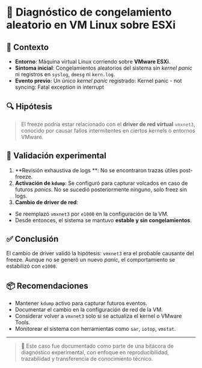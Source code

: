 # 🧠 Diagnóstico de congelamiento aleatorio en VM Linux sobre ESXi

## 🎯 Contexto

- **Entorno**: Máquina virtual Linux corriendo sobre **VMware ESXi**.
- **Síntoma inicial**: Congelamientos aleatorios del sistema sin *kernel panic* ni registros en `syslog`, `dmesg` ni `kern.log`.
- **Evento previo**: Un único *kernel panic* registrado: Kernel panic - not syncing: Fatal exception in interrupt
  
## 🔍 Hipótesis

> El freeze podría estar relacionado con el **driver de red virtual** `vmxnet3`, conocido por causar fallos intermitentes en ciertos kernels o entornos VMware.

## 🧪 Validación experimental

1. **Revisión exhaustiva de logs **: No se encontraron trazas útiles post-freeze.
2. **Activación de `kdump`**: Se configuró para capturar volcados en caso de futuros *panics*. No se sucedió posteriormente ninguno, solo freez sin logs.
3. **Cambio de driver de red**:
 - Se reemplazó `vmxnet3` por `e1000` en la configuración de la VM.
 - Desde entonces, el sistema se mantuvo **estable y sin congelamientos**.

## ✅ Conclusión

El cambio de driver validó la hipótesis: `vmxnet3` era el probable causante del freeze. Aunque no se generó un nuevo *panic*, el comportamiento se estabilizó con `e1000`.

## 📦 Recomendaciones

- Mantener `kdump` activo para capturar futuros eventos.
- Documentar el cambio en la configuración de red de la VM.
- Considerar volver a `vmxnet3` solo si se actualiza el kernel o VMware Tools.
- Monitorear el sistema con herramientas como `sar`, `iotop`, `vmstat`.

---

> 🧩 Este caso fue documentado como parte de una bitácora de diagnóstico experimental, con enfoque en reproducibilidad, trazabilidad y transferencia de conocimiento técnico.
